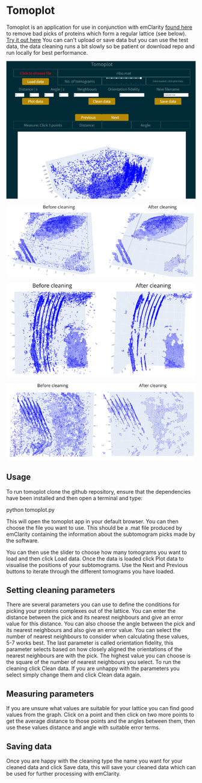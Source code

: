 # Tomoplot

Tomoplot is an application for use in conjunction with emClarity [found here](https://github.com/StochasticAnalytics/emClarity) to remove bad picks of proteins which form a regular lattice (see below). [Try it out here](https://live-tomoplot.onrender.com/) You can can't upload or save data but you can use the test data, the data cleaning runs a bit slowly so be patient or download repo and run locally for best performance.

![Dashboard](images/dashboard.png)




![Before and after 1](images/before_and_after_1.png)

![Before and after 2](images/before_and_after_2.png)

![Before and after 3](images/before_and_after_3.png)


## Usage

To run tomoplot clone the github repository, ensure that the dependencies have been installed and then open a terminal and type:

python tomoplot.py

This will open the tomoplot app in your default browser. You can then choose the file you want to use. This should be a .mat file produced by emClarity containing the information about the subtomogram picks made by the software.

You can then use the slider to choose how many tomograms you want to load and then click Load data. Once the data is loaded click Plot data to visualise the positions of your subtomograms. Use the Next and Previous buttons to iterate through the different tomograms you have loaded.

## Setting cleaning parameters

There are several parameters you can use to define the conditions for picking your proteins complexes out of the lattice. You can enter the distance between the pick and its nearest neighbours and give an error value for this distance.
You can also choose the angle between the pick and its nearest neighbours and also give an error value.
You can select the number of nearest neighbours to consider when calculating these values, 5-7 works best.
The last parameter is called orientation fidelity, this parameter selects based on how closely aligned the orientations of the nearest neighbours are with the pick. The highest value you can choose is the square of the number of nearest neighbours you select.
To run the cleaning click Clean data. If you are unhappy with the parameters you select simply change them and click Clean data again.

## Measuring parameters

If you are unsure what values are suitable for your lattice you can find good values from the graph. Click on a point and then click on two more points to get the average distance to those points and the angles between them, then use these values distance and angle with suitable error terms.

## Saving data

Once you are happy with the cleaning type the name you want for your cleaned data and click Save data, this will save your cleaned data which can be used for further processing with emClarity.
